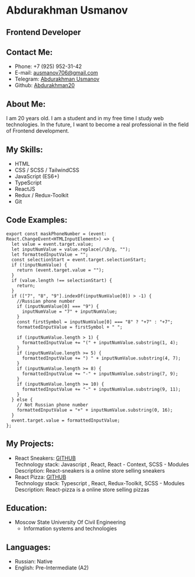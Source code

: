 # Abdurakhman Usmanov

## Frontend Developer

## Contact Me:

- Phone: +7 (925) 952-31-42
- E-mail: ausmanov706@gmail.com
- Telegram: [Abdurakhman Usmanov](https://t.me/Ausm2002)
- Github: [Abdurakhman20](https://github.com/Abdurakhman20)

## About Me:

I am 20 years old. I am a student and in my free time I study web technologies. In the future, I want to become a real professional in the field of Frontend development.

## My Skills:

- HTML
- CSS / SCSS / TailwindCSS
- JavaScript (ES6+)
- TypeScript
- ReactJS
- Redux / Redux-Toolkit
- Git

## Code Examples:

```
export const maskPhoneNumber = (event: React.ChangeEvent<HTMLInputElement>) => {
  let value = event.target.value;
  let inputNumValue = value.replace(/\D/g, "");
  let formattedInputValue = "";
  const selectionStart = event.target.selectionStart;
  if (!inputNumValue) {
    return (event.target.value = "");
  }
  if (value.length !== selectionStart) {
    return;
  }
  if (["7", "8", "9"].indexOf(inputNumValue[0]) > -1) {
    //Russian phone number
    if (inputNumValue[0] === "9") {
      inputNumValue = "7" + inputNumValue;
    }
    const firstSymbol = inputNumValue[0] === "8" ? "+7" : "+7";
    formattedInputValue = firstSymbol + " ";

    if (inputNumValue.length > 1) {
      formattedInputValue += "(" + inputNumValue.substring(1, 4);
    }
    if (inputNumValue.length >= 5) {
      formattedInputValue += ") " + inputNumValue.substring(4, 7);
    }
    if (inputNumValue.length >= 8) {
      formattedInputValue += "-" + inputNumValue.substring(7, 9);
    }
    if (inputNumValue.length >= 10) {
      formattedInputValue += "-" + inputNumValue.substring(9, 11);
    }
  } else {
    // Not Russian phone number
    formattedInputValue = "+" + inputNumValue.substring(0, 16);
  }
  event.target.value = formattedInputValue;
};

```

## My Projects:

- React Sneakers: [GITHUB](https://github.com/Abdurakhman20/react-sneakers) \
  Technology stack: Javascript , React, React - Context, SCSS - Modules \
  Description: React-sneakers is a online store selling sneakers
- React Pizza: [GITHUB](https://github.com/Abdurakhman20/react-pizza) \
  Technology stack: Typescript , React, Redux-Toolkit, SCSS - Modules \
  Description: React-pizza is a online store selling pizzas

## Education:

- Moscow State University Of Civil Engineering
  - Information systems and technologies

## Languages:

- Russian: Native
- English: Pre-Intermediate (A2)
